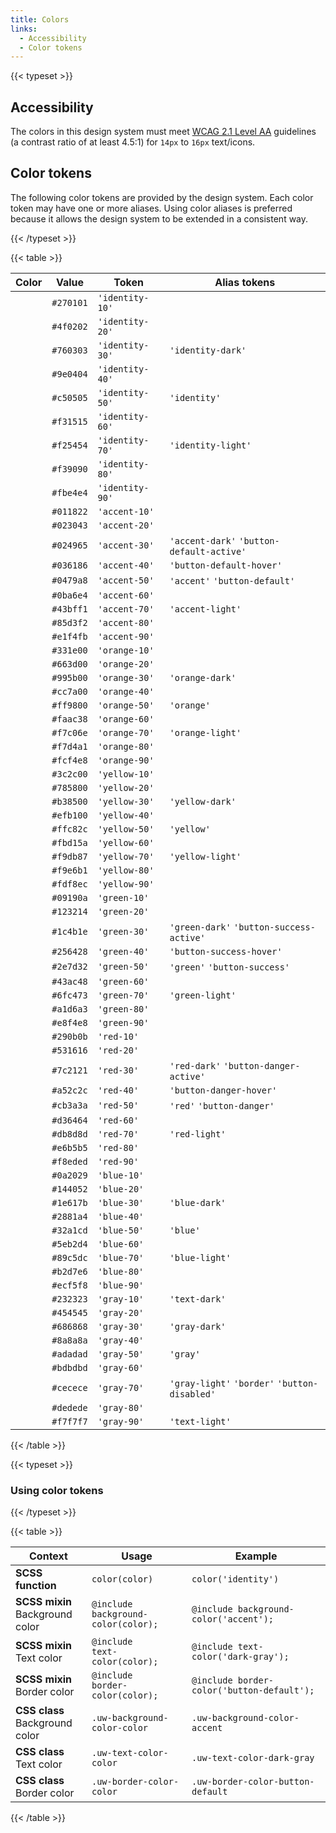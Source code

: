 ```yaml
---
title: Colors
links:
  - Accessibility
  - Color tokens
---
```


{{< typeset >}}

## Accessibility

The colors in this design system must meet
[WCAG 2.1 Level AA](https://www.w3.org/TR/WCAG21/#contrast-minimum) guidelines
(a contrast ratio of at least 4.5:1) for `14px` to `16px` text/icons.

## Color tokens

The following color tokens are provided by the design system. Each color token
may have one or more aliases. Using color aliases is preferred because it allows
the design system to be extended in a consistent way.

{{< /typeset >}}

{{< table >}}

| Color                                                              | Value     | Token           | Alias tokens                                  |
| ------------------------------------------------------------------ | --------- | --------------- | --------------------------------------------- |
| <span class="docs-small-swatch" style="background:#270101"></span> | `#270101` | `'identity-10'` |                                               |
| <span class="docs-small-swatch" style="background:#4f0202"></span> | `#4f0202` | `'identity-20'` |                                               |
| <span class="docs-small-swatch" style="background:#760303"></span> | `#760303` | `'identity-30'` | `'identity-dark'`                             |
| <span class="docs-small-swatch" style="background:#9e0404"></span> | `#9e0404` | `'identity-40'` |                                               |
| <span class="docs-small-swatch" style="background:#c50505"></span> | `#c50505` | `'identity-50'` | `'identity'`                                  |
| <span class="docs-small-swatch" style="background:#f31515"></span> | `#f31515` | `'identity-60'` |                                               |
| <span class="docs-small-swatch" style="background:#f25454"></span> | `#f25454` | `'identity-70'` | `'identity-light'`                            |
| <span class="docs-small-swatch" style="background:#f39090"></span> | `#f39090` | `'identity-80'` |                                               |
| <span class="docs-small-swatch" style="background:#fbe4e4"></span> | `#fbe4e4` | `'identity-90'` |                                               |
| <span class="docs-small-swatch" style="background:#011822"></span> | `#011822` | `'accent-10'`   |                                               |
| <span class="docs-small-swatch" style="background:#023043"></span> | `#023043` | `'accent-20'`   |                                               |
| <span class="docs-small-swatch" style="background:#024965"></span> | `#024965` | `'accent-30'`   | `'accent-dark'` `'button-default-active'`     |
| <span class="docs-small-swatch" style="background:#036186"></span> | `#036186` | `'accent-40'`   | `'button-default-hover'`                      |
| <span class="docs-small-swatch" style="background:#0479a8"></span> | `#0479a8` | `'accent-50'`   | `'accent'` `'button-default'`                 |
| <span class="docs-small-swatch" style="background:#0ba6e4"></span> | `#0ba6e4` | `'accent-60'`   |                                               |
| <span class="docs-small-swatch" style="background:#43bff1"></span> | `#43bff1` | `'accent-70'`   | `'accent-light'`                              |
| <span class="docs-small-swatch" style="background:#85d3f2"></span> | `#85d3f2` | `'accent-80'`   |                                               |
| <span class="docs-small-swatch" style="background:#e1f4fb"></span> | `#e1f4fb` | `'accent-90'`   |                                               |
| <span class="docs-small-swatch" style="background:#331e00"></span> | `#331e00` | `'orange-10'`   |                                               |
| <span class="docs-small-swatch" style="background:#663d00"></span> | `#663d00` | `'orange-20'`   |                                               |
| <span class="docs-small-swatch" style="background:#995b00"></span> | `#995b00` | `'orange-30'`   | `'orange-dark'`                               |
| <span class="docs-small-swatch" style="background:#cc7a00"></span> | `#cc7a00` | `'orange-40'`   |                                               |
| <span class="docs-small-swatch" style="background:#ff9800"></span> | `#ff9800` | `'orange-50'`   | `'orange'`                                    |
| <span class="docs-small-swatch" style="background:#faac38"></span> | `#faac38` | `'orange-60'`   |                                               |
| <span class="docs-small-swatch" style="background:#f7c06e"></span> | `#f7c06e` | `'orange-70'`   | `'orange-light'`                              |
| <span class="docs-small-swatch" style="background:#f7d4a1"></span> | `#f7d4a1` | `'orange-80'`   |                                               |
| <span class="docs-small-swatch" style="background:#fcf4e8"></span> | `#fcf4e8` | `'orange-90'`   |                                               |
| <span class="docs-small-swatch" style="background:#3c2c00"></span> | `#3c2c00` | `'yellow-10'`   |                                               |
| <span class="docs-small-swatch" style="background:#785800"></span> | `#785800` | `'yellow-20'`   |                                               |
| <span class="docs-small-swatch" style="background:#b38500"></span> | `#b38500` | `'yellow-30'`   | `'yellow-dark'`                               |
| <span class="docs-small-swatch" style="background:#efb100"></span> | `#efb100` | `'yellow-40'`   |                                               |
| <span class="docs-small-swatch" style="background:#ffc82c"></span> | `#ffc82c` | `'yellow-50'`   | `'yellow'`                                    |
| <span class="docs-small-swatch" style="background:#fbd15a"></span> | `#fbd15a` | `'yellow-60'`   |                                               |
| <span class="docs-small-swatch" style="background:#f9db87"></span> | `#f9db87` | `'yellow-70'`   | `'yellow-light'`                              |
| <span class="docs-small-swatch" style="background:#f9e6b1"></span> | `#f9e6b1` | `'yellow-80'`   |                                               |
| <span class="docs-small-swatch" style="background:#fdf8ec"></span> | `#fdf8ec` | `'yellow-90'`   |                                               |
| <span class="docs-small-swatch" style="background:#09190a"></span> | `#09190a` | `'green-10'`    |                                               |
| <span class="docs-small-swatch" style="background:#123214"></span> | `#123214` | `'green-20'`    |                                               |
| <span class="docs-small-swatch" style="background:#1c4b1e"></span> | `#1c4b1e` | `'green-30'`    | `'green-dark'` `'button-success-active'`      |
| <span class="docs-small-swatch" style="background:#256428"></span> | `#256428` | `'green-40'`    | `'button-success-hover'`                      |
| <span class="docs-small-swatch" style="background:#2e7d32"></span> | `#2e7d32` | `'green-50'`    | `'green'` `'button-success'`                  |
| <span class="docs-small-swatch" style="background:#43ac48"></span> | `#43ac48` | `'green-60'`    |                                               |
| <span class="docs-small-swatch" style="background:#6fc473"></span> | `#6fc473` | `'green-70'`    | `'green-light'`                               |
| <span class="docs-small-swatch" style="background:#a1d6a3"></span> | `#a1d6a3` | `'green-80'`    |                                               |
| <span class="docs-small-swatch" style="background:#e8f4e8"></span> | `#e8f4e8` | `'green-90'`    |                                               |
| <span class="docs-small-swatch" style="background:#290b0b"></span> | `#290b0b` | `'red-10'`      |                                               |
| <span class="docs-small-swatch" style="background:#531616"></span> | `#531616` | `'red-20'`      |                                               |
| <span class="docs-small-swatch" style="background:#7c2121"></span> | `#7c2121` | `'red-30'`      | `'red-dark'` `'button-danger-active'`         |
| <span class="docs-small-swatch" style="background:#a52c2c"></span> | `#a52c2c` | `'red-40'`      | `'button-danger-hover'`                       |
| <span class="docs-small-swatch" style="background:#cb3a3a"></span> | `#cb3a3a` | `'red-50'`      | `'red'` `'button-danger'`                     |
| <span class="docs-small-swatch" style="background:#d36464"></span> | `#d36464` | `'red-60'`      |                                               |
| <span class="docs-small-swatch" style="background:#db8d8d"></span> | `#db8d8d` | `'red-70'`      | `'red-light'`                                 |
| <span class="docs-small-swatch" style="background:#e6b5b5"></span> | `#e6b5b5` | `'red-80'`      |                                               |
| <span class="docs-small-swatch" style="background:#f8eded"></span> | `#f8eded` | `'red-90'`      |                                               |
| <span class="docs-small-swatch" style="background:#0a2029"></span> | `#0a2029` | `'blue-10'`     |                                               |
| <span class="docs-small-swatch" style="background:#144052"></span> | `#144052` | `'blue-20'`     |                                               |
| <span class="docs-small-swatch" style="background:#1e617b"></span> | `#1e617b` | `'blue-30'`     | `'blue-dark'`                                 |
| <span class="docs-small-swatch" style="background:#2881a4"></span> | `#2881a4` | `'blue-40'`     |                                               |
| <span class="docs-small-swatch" style="background:#32a1cd"></span> | `#32a1cd` | `'blue-50'`     | `'blue'`                                      |
| <span class="docs-small-swatch" style="background:#5eb2d4"></span> | `#5eb2d4` | `'blue-60'`     |                                               |
| <span class="docs-small-swatch" style="background:#89c5dc"></span> | `#89c5dc` | `'blue-70'`     | `'blue-light'`                                |
| <span class="docs-small-swatch" style="background:#b2d7e6"></span> | `#b2d7e6` | `'blue-80'`     |                                               |
| <span class="docs-small-swatch" style="background:#ecf5f8"></span> | `#ecf5f8` | `'blue-90'`     |                                               |
| <span class="docs-small-swatch" style="background:#232323"></span> | `#232323` | `'gray-10'`     | `'text-dark'`                                 |
| <span class="docs-small-swatch" style="background:#454545"></span> | `#454545` | `'gray-20'`     |                                               |
| <span class="docs-small-swatch" style="background:#686868"></span> | `#686868` | `'gray-30'`     | `'gray-dark'`                                 |
| <span class="docs-small-swatch" style="background:#8a8a8a"></span> | `#8a8a8a` | `'gray-40'`     |                                               |
| <span class="docs-small-swatch" style="background:#adadad"></span> | `#adadad` | `'gray-50'`     | `'gray'`                                      |
| <span class="docs-small-swatch" style="background:#bdbdbd"></span> | `#bdbdbd` | `'gray-60'`     |                                               |
| <span class="docs-small-swatch" style="background:#cecece"></span> | `#cecece` | `'gray-70'`     | `'gray-light'` `'border'` `'button-disabled'` |
| <span class="docs-small-swatch" style="background:#dedede"></span> | `#dedede` | `'gray-80'`     |                                               |
| <span class="docs-small-swatch" style="background:#f7f7f7"></span> | `#f7f7f7` | `'gray-90'`     | `'text-light'`                                |

{{< /table >}}

{{< typeset >}}

### Using color tokens

{{< /typeset >}}

{{< table >}}

| Context                            | Usage                                                                     | Example                                    |
| ---------------------------------- | ------------------------------------------------------------------------- | ------------------------------------------ |
| **SCSS function**                  | <code>color(<span class="token">color</span>)                             | `color('identity')`                        |
| **SCSS mixin**<br>Background color | <code>@include background-color(<span class="token">color</span>);</code> | `@include background-color('accent');`     |
| **SCSS mixin**<br>Text color       | <code>@include text-color(<span class="token">color</span>);</code>       | `@include text-color('dark-gray');`        |
| **SCSS mixin**<br>Border color     | <code>@include border-color(<span class="token">color</span>);</code>     | `@include border-color('button-default');` |
| **CSS class**<br>Background color  | <code>.uw-background-color-<span class="token">color</span></code>        | `.uw-background-color-accent`              |
| **CSS class**<br>Text color        | <code>.uw-text-color-<span class="token">color</span></code>              | `.uw-text-color-dark-gray`                 |
| **CSS class**<br>Border color      | <code>.uw-border-color-<span class="token">color</span></code>            | `.uw-border-color-button-default`          |

{{< /table >}}
